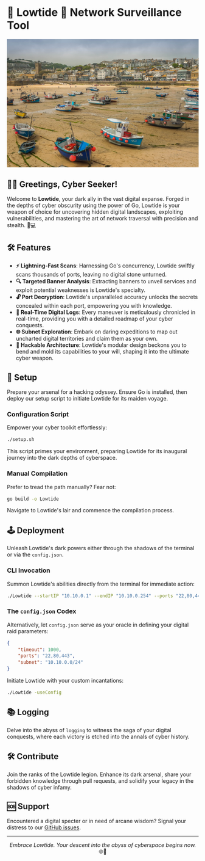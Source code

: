 # 🌊 Lowtide 🌊 Network Surveillance Tool

<p align="center">
  <img src="./images/lowtide.jpg" alt="Lowtide Logo" width="600"/>
</p>

## **👨‍💻 Greetings, Cyber Seeker!**

Welcome to **Lowtide**, your dark ally in the vast digital expanse. Forged in the depths of cyber obscurity using the power of Go, Lowtide is your weapon of choice for uncovering hidden digital landscapes, exploiting vulnerabilities, and mastering the art of network traversal with precision and stealth. 🚀💻

## 🛠️ Features

- **⚡️ Lightning-Fast Scans**: Harnessing Go's concurrency, Lowtide swiftly scans thousands of ports, leaving no digital stone unturned.
- **🔍 Targeted Banner Analysis**: Extracting banners to unveil services and exploit potential weaknesses is Lowtide's specialty.
- **🔓 Port Decryption**: Lowtide's unparalleled accuracy unlocks the secrets concealed within each port, empowering you with knowledge.
- **📝 Real-Time Digital Logs**: Every maneuver is meticulously chronicled in real-time, providing you with a detailed roadmap of your cyber conquests.
- **🌐 Subnet Exploration**: Embark on daring expeditions to map out uncharted digital territories and claim them as your own.
- **🔧 Hackable Architecture**: Lowtide's modular design beckons you to bend and mold its capabilities to your will, shaping it into the ultimate cyber weapon.

## 🚀 Setup

Prepare your arsenal for a hacking odyssey. Ensure Go is installed, then deploy our setup script to initiate Lowtide for its maiden voyage.

### Configuration Script

Empower your cyber toolkit effortlessly:

```bash
./setup.sh
```

This script primes your environment, preparing Lowtide for its inaugural journey into the dark depths of cyberspace.

### Manual Compilation

Prefer to tread the path manually? Fear not:

```bash
go build -o Lowtide
```

Navigate to Lowtide's lair and commence the compilation process.

## 🕹️ Deployment

Unleash Lowtide's dark powers either through the shadows of the terminal or via the `config.json`.

### CLI Invocation

Summon Lowtide's abilities directly from the terminal for immediate action:

```bash
./Lowtide --startIP "10.10.0.1" --endIP "10.10.0.254" --ports "22,80,443" --timeout 1000
```

### The `config.json` Codex

Alternatively, let `config.json` serve as your oracle in defining your digital raid parameters:

```json
{
    "timeout": 1000,
    "ports": "22,80,443",
    "subnet": "10.10.0.0/24"
}
```

Initiate Lowtide with your custom incantations:

```bash
./Lowtide -useConfig
```

## 📚 Logging

Delve into the abyss of `logging` to witness the saga of your digital conquests, where each victory is etched into the annals of cyber history.

## 🛠 Contribute

Join the ranks of the Lowtide legion. Enhance its dark arsenal, share your forbidden knowledge through pull requests, and solidify your legacy in the shadows of cyber infamy.

## 🆘 Support

Encountered a digital specter or in need of arcane wisdom? Signal your distress to our [GitHub issues](https://github.com/yourgithub/Lowtide/issues).

---

<p align="center">
<i>Embrace Lowtide. Your descent into the abyss of cyberspace begins now.</i> 🌐👤
</p>